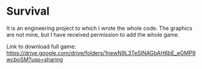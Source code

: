 # Survival

It is an engineering project to which I wrote the whole code.
The graphics are not mine, but I have received permission to add the whole game.

Link to download full game: https://drive.google.com/drive/folders/1newN9L3TeSINAGbAH6bE_eGMP9wcboSM?usp=sharing


